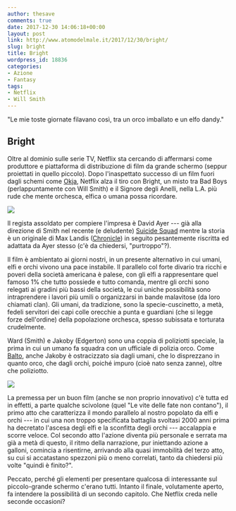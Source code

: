 ```yaml
---
author: thesave
comments: true
date: 2017-12-30 14:06:18+00:00
layout: post
link: http://www.atomodelmale.it/2017/12/30/bright/
slug: bright
title: Bright
wordpress_id: 18836
categories:
- Azione
- Fantasy
tags:
- Netflix
- Will Smith
---
```


"Le mie toste giornate filavano così, tra un orco imballato e un elfo dandy."



## Bright



Oltre al dominio sulle serie TV, Netflix sta cercando di affermarsi come produttore e piattaforma di distribuzione di film da grande schermo (seppur proiettati in quello piccolo). Dopo l'inaspettato successo di un film fuori dagli schemi come [Okja](https://www.netflix.com/it/title/80091936), Netflix alza il tiro con Bright, un misto tra Bad Boys (perlappuntamente con Will Smith) e il Signore degli Anelli, nella L.A. più rude che mente orchesca, elfica o umana possa ricordare.

![](http://www.atomodelmale.it/wp-content/uploads/2017/12/bright_001-1024x682.jpg)

Il regista assoldato per compiere l'impresa è David Ayer --- già alla direzione di Smith nel recente (e deludente) [Suicide Squad](http://www.atomodelmale.it/2016/08/24/suicide-squad/) mentre la storia è un originale di Max Landis ([Chronicle](http://www.atomodelmale.it/2012/06/21/chronicle/)) in seguito pesantemente riscritta ed adattata da Ayer stesso (c'è da chiedersi, "purtroppo"?).



Il film è ambientato ai giorni nostri, in un presente alternativo in cui umani, elfi e orchi vivono una pace instabile. Il parallelo col forte divario tra ricchi e poveri della società americana è palese, con gli elfi a rappresentare quel famoso 1% che tutto possiede e tutto comanda, mentre gli orchi sono relegati ai gradini più bassi della società, le cui uniche possibilità sono intraprendere i lavori più umili o organizzarsi in bande malavitose (da loro chiamati clan). Gli umani, da tradizione, sono la specie-cuscinetto, a metà, fedeli servitori dei capi colle orecchie a punta e guardiani (che si legge forze dell'ordine) della popolazione orchesca, spesso subissata e torturata crudelmente.

Ward (Smith) e Jakoby (Edgerton) sono una coppia di poliziotti speciale, la prima in cui un umano fa squadra con un ufficiale di polizia orco. Come [Balto](https://it.wikiquote.org/wiki/Balto), anche Jakoby è ostracizzato sia dagli umani, che lo disprezzano in quanto orco, che dagli orchi, poiché impuro (cioè nato senza zanne), oltre che poliziotto.

![](http://www.atomodelmale.it/wp-content/uploads/2017/12/bright_002-1024x683.jpg)

La premessa per un buon film (anche se non proprio innovativo) c'è tutta ed in effetti, a parte qualche scivolone (quel "Le vite delle fate non contano"), il primo atto che caratterizza il mondo parallelo al nostro popolato da elfi e orchi --- in cui una non troppo specificata battaglia svoltasi 2000 anni prima ha decretato l'ascesa degli elfi e la sconfitta degli orchi --- accalappia e scorre veloce. Col secondo atto l'azione diventa più personale e serrata ma già a metà di questo, il ritmo della narrazione, pur iniettando azione a galloni, comincia a risentirne, arrivando alla quasi immobilità del terzo atto, su cui si accatastano spezzoni più o meno correlati, tanto da chiedersi più volte "quindi è finito?".

Peccato, perché gli elementi per presentare qualcosa di interessante sul piccolo-grande schermo c'erano tutti. Intanto il finale, volutamente aperto, fa intendere la possibilità di un secondo capitolo. Che Netflix creda nelle seconde occasioni?

